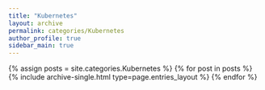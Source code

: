 ```yaml
---
title: "Kubernetes"
layout: archive
permalink: categories/Kubernetes
author_profile: true
sidebar_main: true
---
```


{% assign posts = site.categories.Kubernetes %}
{% for post in posts %} {% include archive-single.html type=page.entries_layout %} {% endfor %}